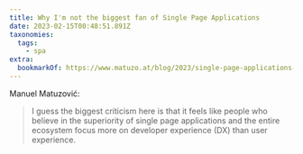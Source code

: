 ```yaml
---
title: Why I'm not the biggest fan of Single Page Applications
date: 2023-02-15T00:48:51.891Z
taxonomies:
  tags:
    - spa
extra:
  bookmarkOf: https://www.matuzo.at/blog/2023/single-page-applications-criticism/
---
```


Manuel Matuzović:

> I guess the biggest criticism here is that it feels like people who believe in the superiority of single page applications and the entire ecosystem focus more on developer experience (DX) than user experience.
